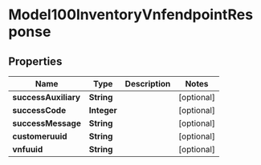 
# Model100InventoryVnfendpointResponse

## Properties
Name | Type | Description | Notes
------------ | ------------- | ------------- | -------------
**successAuxiliary** | **String** |  |  [optional]
**successCode** | **Integer** |  |  [optional]
**successMessage** | **String** |  |  [optional]
**customeruuid** | **String** |  |  [optional]
**vnfuuid** | **String** |  |  [optional]



